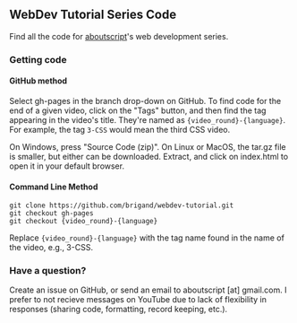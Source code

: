 ## WebDev Tutorial Series Code

Find all the code for [aboutscript](http://youtube.com/user/aboutscript)'s web development series.

### Getting code

#### GitHub method

Select gh-pages in the branch drop-down on GitHub.  To find code for the end of a given video, click on the "Tags" button, and then find the tag appearing in the video's title.  They're named as `{video_round}-{language}`.  For example, the tag `3-CSS` would mean the third CSS video.

On Windows, press "Source Code (zip)".  On Linux or MacOS, the tar.gz file is smaller, but either can be downloaded.  Extract, and click on index.html to open it in your default browser.

#### Command Line Method

```
git clone https://github.com/brigand/webdev-tutorial.git
git checkout gh-pages
git checkout {video_round}-{language}
```

Replace `{video_round}-{language}` with the tag name found in the name of the video, e.g., 3-CSS.


### Have a question?

Create an issue on GitHub, or send an email to aboutscript [at] gmail.com.  I prefer to not recieve messages on YouTube due to lack of flexibility in responses (sharing code, formatting, record keeping, etc.).


